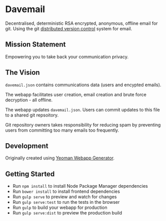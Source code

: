 # Davemail

Decentralised, deterministic RSA encrypted, anonymous, offline email for git. Using the git [distributed version control](https://en.wikipedia.org/wiki/Distributed_version_control#Distributed_vs._centralized) system for email.

## Mission Statement

Empowering you to take back your communication privacy.

## The Vision

`davemail.json` contains communications data (users and encypted emails).

The webapp facilitates user creation, email creation and brute force decryption - all offline.

The webapp updates `davemail.json`. Users can commit updates to this file to a shared git repsoitory.

Git repository owners takes responsibility for reducing spam by preventing users from committing too many emails too frequently.

## Development
Originally created using [Yeoman Webapp Generator](https://github.com/yeoman/generator-webapp).

## Getting Started

- Run `npm install` to install Node Package Manager dependencies
- Run `bower install` to install frontend dependencies
- Run `gulp serve` to preview and watch for changes
- Run `gulp serve:test` to run the tests in the browser
- Run `gulp` to build your webapp for production
- Run `gulp serve:dist` to preview the production build
